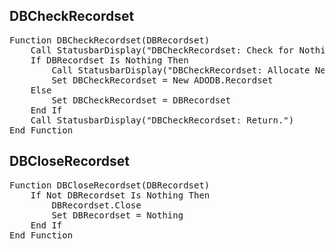 <h2>DBCheckRecordset</h2>

<pre>
Function DBCheckRecordset(DBRecordset)
    Call StatusbarDisplay("DBCheckRecordset: Check for Nothing.")
    If DBRecordset Is Nothing Then
        Call StatusbarDisplay("DBCheckRecordset: Allocate New.")
        Set DBCheckRecordset = New ADODB.Recordset
    Else
        Set DBCheckRecordset = DBRecordset
    End If
    Call StatusbarDisplay("DBCheckRecordset: Return.")
End Function
</pre>

<h2>DBCloseRecordset</h2>

<pre>
Function DBCloseRecordset(DBRecordset)
    If Not DBRecordset Is Nothing Then
        DBRecordset.Close
        Set DBRecordset = Nothing
    End If
End Function
</pre>
